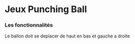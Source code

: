 
# Jeux Punching Ball 

### Les fonctionnalités 
Le ballon doit se deplacer de haut en bas et gauche a droite 
